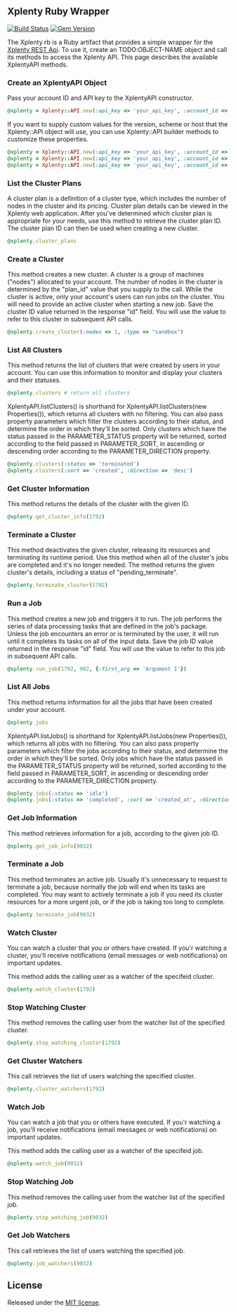 ## Xplenty Ruby Wrapper

[![Build Status](https://travis-ci.org/xplenty/xplenty.rb.png)](https://travis-ci.org/xplenty/xplenty.rb)
[![Gem Version](https://badge.fury.io/rb/xplenty-api.png)](http://badge.fury.io/rb/xplenty-api)

The Xplenty rb is a Ruby artifact that provides a simple wrapper for the [Xplenty REST Api](https://github.com/xplenty/xplenty-api-doc). 
To use it, create an TODO:OBJECT-NAME object and call its methods to access the Xplenty API.
This page describes the available XplentyAPI methods.

### Create an XplentyAPI Object

Pass your account ID and API key to the XplentyAPI constructor.
```ruby
@xplenty = Xplenty::API.new(:api_key => 'your_api_key', :account_id => 'your_account_id')
```
If you want to supply custom values for the version, scheme or host that the Xplenty::API object will use,
you can use Xplenty::API builder methods to customize these properties.
```ruby
@xplenty = Xplenty::API.new(:api_key => 'your_api_key', :account_id => 'your_account_id', :scheme => 'https', :host => 'api.xplenty.com')
@xplenty = Xplenty::API.new(:api_key => 'your_api_key', :account_id => 'your_account_id', :headers => { 'User-Agent' => 'your user agent' })
@xplenty = Xplenty::API.new(:api_key => 'your_api_key', :account_id => 'your_account_id', :version => 1)
```
### List the Cluster Plans

A cluster plan is a definition of a cluster type, which includes the number of nodes in the cluster and its pricing. Cluster plan details can be viewed in the Xplenty web application.
After you've determined which cluster plan is appropriate for your needs, use this method to retrieve the cluster plan ID. The cluster plan ID can then be used when creating a new cluster.
```ruby
@xplenty.cluster_plans
```
### Create a Cluster

This method creates a new cluster. A cluster is a group of machines ("nodes") allocated to your account. The number of nodes in the cluster is determined by the "plan_id" value that you supply to the call. While the cluster is active, only your account's users can run jobs on the cluster.
You will need to provide an active cluster when starting a new job. Save the cluster ID value returned in the response "id" field. You will use the value to refer to this cluster in subsequent API calls.
```ruby
@xplenty.create_cluster(:nodes => 1, :type => "sandbox")
```
### List All Clusters

This method returns the list of clusters that were created by users in your account.
You can use this information to monitor and display your clusters and their statuses.

```ruby
@xplenty.clusters # return all clusters
```
XplentyAPI.listClusters() is shorthand for XplentyAPI.listClusters(new Properties()), which returns all clusters with no filtering.
You can also pass property parameters which filter the clusters according to their status, and determine the order in which they'll be sorted.
Only clusters which have the status passed in the PARAMETER_STATUS property will be returned, sorted according to the field passed in PARAMETER_SORT,
in ascending or descending order according to the PARAMETER_DIRECTION property.

```ruby
@xplenty.clusters(:status => 'terminated')
@xplenty.clusters(:sort => 'created', :direction => 'desc')
```
### Get Cluster Information

This method returns the details of the cluster with the given ID.
```ruby
@xplenty.get_cluster_info(1792)
```
### Terminate a Cluster

This method deactivates the given cluster, releasing its resources and terminating its runtime period. Use this method when all of the cluster's jobs are completed and it's no longer needed. The method returns the given cluster's details, including a status of "pending_terminate".
```ruby
@xplenty.terminate_cluster(1792)
```
### Run a Job

This method creates a new job and triggers it to run. The job performs the series of data processing tasks that are defined in the job's package. Unless the job encounters an error or is terminated by the user, it will run until it completes its tasks on all of the input data. Save the job ID value returned in the response "id" field. You will use the value to refer to this job in subsequent API calls.
```ruby
@xplenty.run_job(1792, 902, {:first_arg => 'Argument 1'})
```
### List All Jobs

This method returns information for all the jobs that have been created under your account.
```ruby
@xplenty.jobs
```
XplentyAPI.listJobs() is shorthand for XplentyAPI.listJobs(new Properties()), which returns all jobs with no filtering.
You can also pass property parameters which filter the jobs according to their status, and determine the order in which they'll be sorted.
Only jobs which have the status passed in the PARAMETER_STATUS property will be returned, sorted according to the field passed in PARAMETER_SORT,
in ascending or descending order according to the PARAMETER_DIRECTION property.
```ruby
@xplenty.jobs(:status => 'idle')
@xplenty.jobs(:status => 'completed', :sort => 'created_at', :direction => 'asc')
```

### Get Job Information

This method retrieves information for a job, according to the given job ID.
```ruby
@xplenty.get_job_info(9032)
```
### Terminate a Job

This method terminates an active job. Usually it's unnecessary to request to terminate a job, because normally the job will end when its tasks are completed. You may want to actively terminate a job if you need its cluster resources for a more urgent job, or if the job is taking too long to complete.
```ruby
@xplenty.terminate_job(9032)
```
### Watch Cluster

You can watch a cluster that you or others have created. If you'r watching a cluster, you'll receive notifications (email messages or web notifications) on important updates.

This method adds the calling user as a watcher of the specifeid cluster.
```ruby
@xplenty.watch_cluster(1792)
```
### Stop Watching Cluster

This method removes the calling user from the watcher list of the specified cluster.
```ruby
@xplenty.stop_watching_cluster(1792)
```
### Get Cluster Watchers

This call retrieves the list of users watching the specified cluster.
```ruby
@xplenty.cluster_watchers(1792)
```
### Watch Job

You can watch a job that you or others have executed. If you'r watching a job, you'll receive notifications (email messages or web notifications) on important updates.

This method adds the calling user as a watcher of the specifeid job.
```ruby
@xplenty.watch_job(9032)
```
### Stop Watching Job

This method removes the calling user from the watcher list of the specified job.
```ruby
@xplenty.stop_watching_job(9032)
```
### Get Job Watchers

This call retrieves the list of users watching the specified job.
```ruby
@xplenty.job_watchers(9032)
```
## License
Released under the [MIT license](http://www.opensource.org/licenses/mit-license.php).